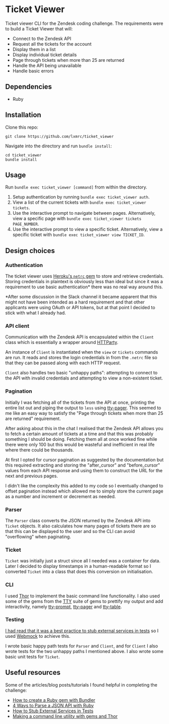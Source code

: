 # Ticket Viewer

Ticket viewer CLI for the Zendesk coding challenge. The requirements were to build a Ticket Viewer that will:

 - Connect to the Zendesk API
 - Request all the tickets for the account
 - Display them in a list
 - Display individual ticket details
 - Page through tickets when more than 25 are returned
 - Handle the API being unavailable
 - Handle basic errors

## Dependencies

- Ruby

## Installation

Clone this repo:

```
git clone https://github.com/lxmrc/ticket_viewer
```

Navigate into the directory and run `bundle install`:

```
cd ticket_viewer
bundle install
```

## Usage

Run `bundle exec ticket_viewer [command]` from within the directory.

1. Setup authentication by running `bundle exec ticket_viewer auth`.
2. View a list of the current tickets with `bundle exec ticket_viewer tickets`.
3. Use the interactive prompt to navigate between pages. Alternatively, view a specific page with `bundle exec ticket_viewer tickets PAGE_NUMBER`.
4. Use the interactive prompt to view a specific ticket. Alternatively, view a specific ticket with `bundle exec ticket_viewer view TICKET_ID`.

## Design choices

### Authentication

The ticket viewer uses [Heroku's `netrc` gem](https://github.com/heroku/netrc) to store and retrieve credentials. Storing credentials in plaintext is obviously less than ideal but since it was a requirement to use basic authentication* there was no real way around this. 

*After some discussion in the Slack channel it became apparent that this might not have been intended as a hard requirement and that other applicants were using OAuth or API tokens, but at that point I decided to stick with what I already had.

### API client

Communication with the Zendesk API is encapsulated within the `Client` class which is essentially a wrapper around [HTTParty](https://github.com/jnunemaker/httparty).

An instance of `Client` is instantiated when the `view` or `tickets` commands are run. It reads and stores the login credentials in from the `.netrc` file so that they can be passed along with each HTTP request.

`Client` also handles two basic "unhappy paths": attempting to connect to the API with invalid credentials and attempting to view a non-existent ticket.

### Pagination

Initially I was fetching all of the tickets from the API at once, printing the entire list out and piping the output to `less` using [tty-pager](https://github.com/piotrmurach/tty-pager). This seemed to me like an easy way to satisfy the "Page through tickets when more than 25 are returned" requirement. 

After asking about this in the chat I realised that the Zendesk API allows you to fetch a certain amount of tickets at a time and that this was probably something I should be doing. Fetching them all at once worked fine while there were only 100 but this would be wasteful and inefficient in real life where there could be thousands.

At first I opted for cursor pagination as suggested by the documentation but this required extracting and storing the "after_cursor" and "before_cursor" values from each API response and using them to construct the URL for the next and previous pages. 

I didn't like the complexity this added to my code so I eventually changed to offset pagination instead which allowed me to simply store the current page as a number and increment or decrement as needed.

### Parser

The `Parser` class converts the JSON returned by the Zendesk API into `Ticket` objects. It also calculates how many pages of tickets there are so that this can be displayed to the user and so the CLI can avoid "overflowing" when paginating.

### Ticket

`Ticket` was initially just a struct since all I needed was a container for data. Later I decided to display timestamps in a human-readable format so I converted `Ticket` into a class that does this conversion on initialisation.

### CLI

I used [Thor](https://github.com/erikhuda/thor) to implement the basic command line functionality. I also used some of the gems from the [TTY](https://github.com/piotrmurach/tty) suite of gems to prettify my output and add interactivity, namely [tty-prompt](https://github.com/piotrmurach/tty-prompt), [tty-pager](https://github.com/piotrmurach/tty-pager) and [tty-table](https://github.com/piotrmurach/tty-table).

### Testing

[I had read that it was a best practice to stub external services in tests](https://thoughtbot.com/blog/how-to-stub-external-services-in-tests) so I used [Webmock](https://github.com/bblimke/webmock) to achieve this.

I wrote basic happy path tests for `Parser` and `Client`, and for `Client` I also wrote tests for the two unhappy paths I mentioned above. I also wrote some basic unit tests for `Ticket`.

## Useful resources

Some of the articles/blog posts/tutorials I found helpful in completing the challenge:

- [How to create a Ruby gem with Bundler](https://bundler.io/guides/creating_gem.html)
- [4 Ways to Parse a JSON API with Ruby](https://www.twilio.com/blog/2015/10/4-ways-to-parse-a-json-api-with-ruby.html)
- [How to Stub External Services in Tests](https://thoughtbot.com/blog/how-to-stub-external-services-in-tests)
- [Making a command line utility with gems and Thor](https://willschenk.com/articles/2014/making-a-command-line-utility-with-gems-and-thor/)
